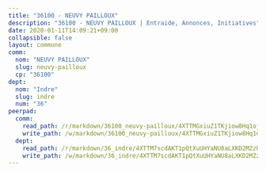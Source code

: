 ```yaml
---
title: "36100 - NEUVY PAILLOUX"
description: "36100 - NEUVY PAILLOUX | Entraide, Annonces, Initiatives"
date: 2020-01-11T14:09:21+09:00
collapsible: false
layout: commune
comm:
  nom: "NEUVY PAILLOUX"
  slug: neuvy-pailloux
  cp: "36100"
dept:
  nom: "Indre"
  slug: indre
  num: "36"
peerpad:
  comm:
    read_path: /r/markdown/36100_neuvy-pailloux/4XTTMGxiuZ1TKjiow8Hq1ojC2rom6QTMG6efF3bfxk76vzfLq
    write_path: /w/markdown/36100_neuvy-pailloux/4XTTMGxiuZ1TKjiow8Hq1ojC2rom6QTMG6efF3bfxk76vzfLq-K3TgUEE2AYMCSsLcG7hPFC6kaqpmRVvNpyrxpn9pDG1hHuzgj9YTKrn6hZ2YuqjfHKwb9w5zCnTCAqgt8xMr6awwdeR6Aog7dEM6dLVoj7Z8W2xYMfvjuA5Afx8f9aH515D1cyZP
  dept:
    read_path: /r/markdown/36_indre/4XTTM7scdAKT1pQtXuUHYaNU8aLXKD2MZzUyDRUiaoLJH1te1
    write_path: /w/markdown/36_indre/4XTTM7scdAKT1pQtXuUHYaNU8aLXKD2MZzUyDRUiaoLJH1te1-K3TgUJm9AdSDNtPtmMKFa5Tiw77X4i7zf6CsTYrtgVdahxAwuJV6RAfi8dWyH9wrbVDRxjX7knrwwECg7WApeuWQ945kurMeJLQeKJv4CQZseab78J3HMioZhgr2H44E9b6FqBoT
---
```


